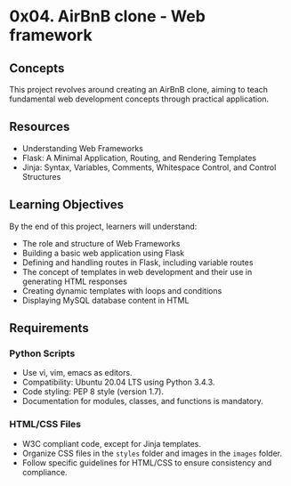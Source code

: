 # 0x04. AirBnB clone - Web framework

## Concepts

This project revolves around creating an AirBnB clone, aiming to teach fundamental web development concepts through practical application.

## Resources

- Understanding Web Frameworks
- Flask: A Minimal Application, Routing, and Rendering Templates
- Jinja: Syntax, Variables, Comments, Whitespace Control, and Control Structures

## Learning Objectives

By the end of this project, learners will understand:

- The role and structure of Web Frameworks
- Building a basic web application using Flask
- Defining and handling routes in Flask, including variable routes
- The concept of templates in web development and their use in generating HTML responses
- Creating dynamic templates with loops and conditions
- Displaying MySQL database content in HTML

## Requirements

### Python Scripts

- Use vi, vim, emacs as editors.
- Compatibility: Ubuntu 20.04 LTS using Python 3.4.3.
- Code styling: PEP 8 style (version 1.7).
- Documentation for modules, classes, and functions is mandatory.

### HTML/CSS Files

- W3C compliant code, except for Jinja templates.
- Organize CSS files in the `styles` folder and images in the `images` folder.
- Follow specific guidelines for HTML/CSS to ensure consistency and compliance.
